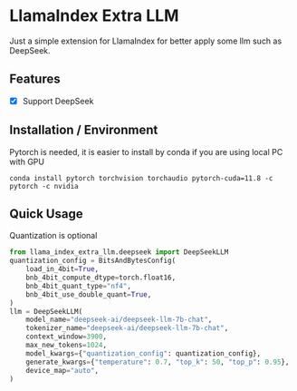 # LlamaIndex Extra LLM
Just a simple extension for LlamaIndex for better apply some llm such as DeepSeek.

## Features
- [x] Support DeepSeek

## Installation / Environment
Pytorch is needed, it is easier to install by conda if you are using local PC with GPU
```shell
conda install pytorch torchvision torchaudio pytorch-cuda=11.8 -c pytorch -c nvidia
```

## Quick Usage
Quantization is optional
```python
from llama_index_extra_llm.deepseek import DeepSeekLLM
quantization_config = BitsAndBytesConfig(
    load_in_4bit=True,
    bnb_4bit_compute_dtype=torch.float16,
    bnb_4bit_quant_type="nf4",
    bnb_4bit_use_double_quant=True,
)
llm = DeepSeekLLM(
    model_name="deepseek-ai/deepseek-llm-7b-chat",
    tokenizer_name="deepseek-ai/deepseek-llm-7b-chat",
    context_window=3900,
    max_new_tokens=1024,
    model_kwargs={"quantization_config": quantization_config},
    generate_kwargs={"temperature": 0.7, "top_k": 50, "top_p": 0.95},
    device_map="auto",
)
```